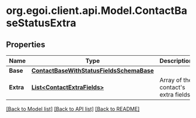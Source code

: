 
# org.egoi.client.api.Model.ContactBaseStatusExtra

## Properties

Name | Type | Description | Notes
------------ | ------------- | ------------- | -------------
**Base** | [**ContactBaseWithStatusFieldsSchemaBase**](ContactBaseWithStatusFieldsSchemaBase.md) |  | [optional] 
**Extra** | [**List&lt;ContactExtraFields&gt;**](ContactExtraFields.md) | Array of the contact&#39;s extra fields | [optional] 

[[Back to Model list]](../README.md#documentation-for-models)
[[Back to API list]](../README.md#documentation-for-api-endpoints)
[[Back to README]](../README.md)

